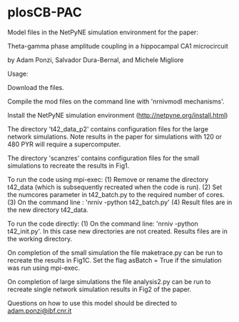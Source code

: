 # plosCB-PAC


Model files in the NetPyNE simulation environment for the paper:

Theta-gamma phase amplitude coupling in a hippocampal CA1 microcircuit

by Adam Ponzi, Salvador Dura-Bernal, and Michele Migliore

Usage:

Download the files. 

Compile the mod files on the command line with 'nrnivmodl mechanisms'.

Install the NetPyNE simulation environment (http://netpyne.org/install.html)

The directory 't42_data_p2' contains configuration files for the large network simulations. Note results in the paper for simulations with 120 or 480 PYR will require a supercomputer.

The directory 'scanzres' contains configuration files for the small simulations to recreate the results in Fig1.

To run the code using mpi-exec: (1) Remove or rename the directory t42_data (which is subsequently recreated when the code is run). (2) Set the numcores parameter in t42_batch.py to the required number of cores. (3) On the command line : 'nrniv -python t42_batch.py'  (4) Result files are in the new directory t42_data.

To run the code directly: (1) On the command line: 'nrniv -python t42_init.py'. In this case new directories are not created. Results files are in the working directory.

On completion of the small simulation the file maketrace.py can be run to recreate the results in Fig1C. Set the flag asBatch = True if the simulation was run using mpi-exec.

On completion of large simulations the file analysis2.py can be run to recreate single network simulation results in Fig2 of the paper. 

Questions on how to use this model should be directed to adam.ponzi@ibf.cnr.it

